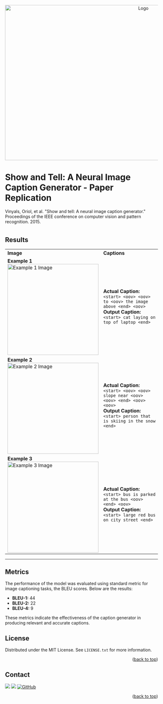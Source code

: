 <!-- PROJECT LOGO -->
<div align="center">
  <a href="[https://github.com/hakeematyab/Neural-Image-Caption-Generator-Show-and-Tell-Paper-Replication](https://github.com/hakeematyab/Neural-Image-Caption-Generator-Show-and-Tell-Paper-Replication)">
    <img src="https://github.com/hakeematyab/AuthentiFeel/assets/88573121/aaed46bd-c47a-4e92-b6e2-f7c067ab13bd" alt="Logo" width="896" height="512">
  </a>
</div>

# Show and Tell: A Neural Image Caption Generator - Paper Replication
Vinyals, Oriol, et al. "Show and tell: A neural image caption generator." Proceedings of the IEEE conference on computer vision and pattern recognition. 2015.

# 

<!-- RESULTS -->
## Results

<table>
  <tr>
    <td><strong>Image</strong></td>
    <td><strong>Captions</strong></td>
  </tr>
  <tr>
    <td>
      <strong>Example 1</strong><br>
      <img src="https://github.com/hakeematyab/Neural-Image-Caption-Generator-Show-and-Tell-Paper-Replication/assets/88573121/3d83fe70-89d8-468a-84d8-31b7fe24fe62" alt="Example 1 Image" width="300"/>
    </td>
    <td>
      <strong>Actual Caption:</strong> <code>&lt;start&gt; &lt;oov&gt; &lt;oov&gt; to &lt;oov&gt; the image above &lt;end&gt; &lt;oov&gt;</code><br>
      <strong>Output Caption:</strong> <code>&lt;start&gt; cat laying on top of laptop &lt;end&gt;</code>
    </td>
  </tr>
  <tr>
    <td>
      <strong>Example 2</strong><br>
      <img src="https://github.com/hakeematyab/Neural-Image-Caption-Generator-Show-and-Tell-Paper-Replication/assets/88573121/03009b1a-65ec-48f3-8c1d-d63d56714263" alt="Example 2 Image" width="300"/>
    </td>
    <td>
      <strong>Actual Caption:</strong> <code>&lt;start&gt; &lt;oov&gt; &lt;oov&gt; slope near &lt;oov&gt; &lt;oov&gt; &lt;end&gt; &lt;oov&gt; &lt;oov&gt;</code><br>
      <strong>Output Caption:</strong> <code>&lt;start&gt; person that is skiing in the snow &lt;end&gt;</code>
    </td>
  </tr>
  <tr>
    <td>
      <strong>Example 3</strong><br>
      <img src="https://github.com/hakeematyab/Neural-Image-Caption-Generator-Show-and-Tell-Paper-Replication/assets/88573121/a1e3ddf9-404b-48d0-8239-5480599f0823" alt="Example 3 Image" width="300"/>
    </td>
    <td>
      <strong>Actual Caption:</strong> <code>&lt;start&gt; bus is parked at the bus &lt;oov&gt; &lt;end&gt; &lt;oov&gt;</code><br>
      <strong>Output Caption:</strong> <code>&lt;start&gt; large red bus on city street &lt;end&gt;</code>
    </td>
  </tr>
</table>

---

## Metrics

The performance of the model was evaluated using standard metric for image captioning tasks, the BLEU scores. Below are the results:

- **BLEU-1:** 44
- **BLEU-2:** 22
- **BLEU-4:** 9

These metrics indicate the effectiveness of the caption generator in producing relevant and accurate captions.


<!-- LICENSE -->
## License

Distributed under the MIT License. See `LICENSE.txt` for more information.

<p align="right">(<a href="#readme-top">back to top</a>)</p>



<!-- CONTACT -->
## Contact

<a href = "https://www.linkedin.com/in/hakeem-atyab/"><img src="https://img.shields.io/badge/LinkedIn-0077B5?style=for-the-badge&logo=linkedin&logoColor=white"/></a>
<a href = "mailto: hakeem.at@northeastern.edu"><img src="https://img.shields.io/badge/Gmail-D14836?style=for-the-badge&logo=gmail&logoColor=white"/></a>
<a href="https://github.com/hakeematyab" title="Hakeem Atyab on GitHub">
    <img src="https://img.shields.io/badge/GitHub-100000?style=for-the-badge&logo=github&logoColor=white" alt="GitHub"/>
</a>

<p align="right">(<a href="#readme-top">back to top</a>)</p>



<!-- ACKNOWLEDGMENTS 
## Acknowledgments

* []()
* []()
* []()

<p align="right">(<a href="#readme-top">back to top</a>)</p>-->



<!-- MARKDOWN LINKS & IMAGES -->
<!-- https://www.markdownguide.org/basic-syntax/#reference-style-links -->
[contributors-shield]: https://img.shields.io/github/contributors/github_username/repo_name.svg?style=for-the-badge
[contributors-url]: https://github.com/github_username/repo_name/graphs/contributors
[forks-shield]: https://img.shields.io/github/forks/github_username/repo_name.svg?style=for-the-badge
[forks-url]: https://github.com/github_username/repo_name/network/members
[stars-shield]: https://img.shields.io/github/stars/github_username/repo_name.svg?style=for-the-badge
[stars-url]: https://github.com/github_username/repo_name/stargazers
[issues-shield]: https://img.shields.io/github/issues/github_username/repo_name.svg?style=for-the-badge
[issues-url]: https://github.com/github_username/repo_name/issues
[license-shield]: https://img.shields.io/github/license/github_username/repo_name.svg?style=for-the-badge
[license-url]: https://github.com/github_username/repo_name/blob/master/LICENSE.txt
[linkedin-shield]: https://img.shields.io/badge/-LinkedIn-black.svg?style=for-the-badge&logo=linkedin&colorB=555
[linkedin-url]: https://linkedin.com/in/linkedin_username
[product-screenshot]: images/screenshot.png
[Next.js]: https://img.shields.io/badge/next.js-000000?style=for-the-badge&logo=nextdotjs&logoColor=white
[Next-url]: https://nextjs.org/
[React.js]: https://img.shields.io/badge/React-20232A?style=for-the-badge&logo=react&logoColor=61DAFB
[React-url]: https://reactjs.org/
[Vue.js]: https://img.shields.io/badge/Vue.js-35495E?style=for-the-badge&logo=vuedotjs&logoColor=4FC08D
[Vue-url]: https://vuejs.org/
[Angular.io]: https://img.shields.io/badge/Angular-DD0031?style=for-the-badge&logo=angular&logoColor=white
[Angular-url]: https://angular.io/
[Svelte.dev]: https://img.shields.io/badge/Svelte-4A4A55?style=for-the-badge&logo=svelte&logoColor=FF3E00
[Svelte-url]: https://svelte.dev/
[Laravel.com]: https://img.shields.io/badge/Laravel-FF2D20?style=for-the-badge&logo=laravel&logoColor=white
[Laravel-url]: https://laravel.com
[Bootstrap.com]: https://img.shields.io/badge/Bootstrap-563D7C?style=for-the-badge&logo=bootstrap&logoColor=white
[Bootstrap-url]: https://getbootstrap.com
[JQuery.com]: https://img.shields.io/badge/jQuery-0769AD?style=for-the-badge&logo=jquery&logoColor=white
[JQuery-url]: https://jquery.com 
[Python-url]: https://img.shields.io/badge/python-3670A0?style=for-the-badge&logo=python&logoColor=ffdd54
